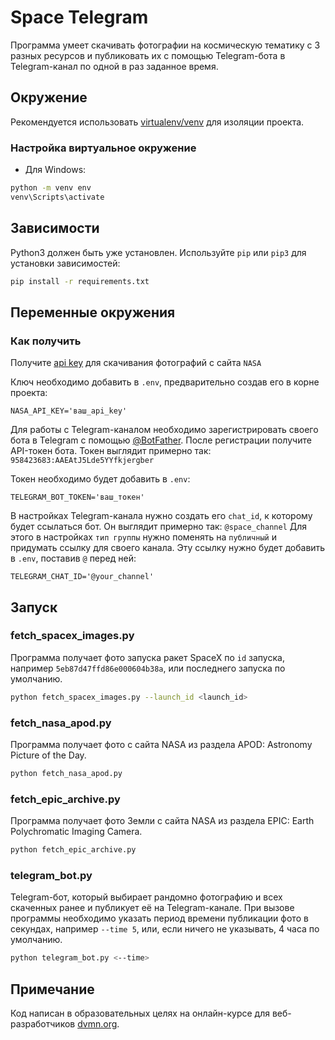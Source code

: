 # Space Telegram
Программа умеет скачивать фотографии на космическую тематику с 3 разных ресурсов и публиковать их с помощью Telegram-бота в Telegram-канал по одной в раз заданное время.

## Окружение
Рекомендуется использовать [virtualenv/venv](https://docs.python.org/3.13/library/venv.html) для изоляции проекта.

### Настройка виртуальное окружение
* Для Windows:
```bash
python -m venv env
venv\Scripts\activate
```
## Зависимости
Python3 должен быть уже установлен. Используйте `pip` или `pip3` для установки зависимостей:
```bash
pip install -r requirements.txt
```
## Переменные окружения

### Как получить
Получите [api key](https://api.nasa.gov) для скачивания фотографий с сайта `NASA`

Ключ необходимо добавить в `.env`, предварительно создав его в корне проекта:
```
NASA_API_KEY='ваш_api_key'
```
Для работы с Telegram-каналом необходимо зарегистрировать своего бота в Telegram с помощью [@BotFather](https://telegram.me/BotFather). После регистрации получите API-токен бота. Токен выглядит примерно так: `958423683:AAEAtJ5Lde5YYfkjergber`

Токен необходимо будет добавить в `.env`:
```
TELEGRAM_BOT_TOKEN='ваш_токен'
```
В настройках Telegram-канала нужно создать его `chat_id`, к которому будет ссылаться бот. Он выглядит примерно так: `@space_channel`
Для этого в настройках `тип группы` нужно поменять на `публичный` и придумать ссылку для своего канала. Эту ссылку нужно будет добавить в `.env`, поставив `@` перед ней:
```
TELEGRAM_CHAT_ID='@your_channel'
```

## Запуск
### fetch_spacex_images.py
Программа получает фото запуска ракет SpaceX по `id` запуска, например `5eb87d47ffd86e000604b38a`, или последнего запуска по умолчанию.
```bash
python fetch_spacex_images.py --launch_id <launch_id>
```

### fetch_nasa_apod.py
Программа получает фото с сайта NASA из раздела APOD: Astronomy Picture of the Day.
```bash
python fetch_nasa_apod.py
```

### fetch_epic_archive.py
Программа получает фото Земли с сайта NASA из раздела EPIC: Earth Polychromatic Imaging Camera.
```bash
python fetch_epic_archive.py
```

### telegram_bot.py
Telegram-бот, который выбирает рандомно фотографию и всех скаченных ранее и публикует её на Telegram-канале. При вызове программы необходимо указать период времени публикации фото в секундах, например `--time 5`, или, если ничего не указывать, 4 часа по умолчанию.
```bash
python telegram_bot.py <--time>
```

## Примечание

Код написан в образовательных целях на онлайн-курсе для веб-разработчиков [dvmn.org](https://dvmn.org/).
